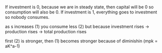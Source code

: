If investment is 0, because we are in steady state, then capital will be 0 so consumption will also be 0.
If investment is 1, everything goes to investment so nobody consumes.

as s increases
(1) you consume less
(2) but because investment rises -> production rises -> total production rises

first (2) is stronger, then (1) becomes stronger because of diminishin (mpk = aK^a-1)





